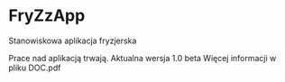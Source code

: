 # FryZzApp
Stanowiskowa aplikacja fryzjerska

Prace nad aplikacją trwają. Aktualna wersja 1.0 beta
Więcej informacji w pliku DOC.pdf
